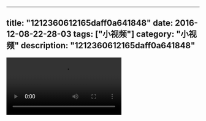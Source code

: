 
---
title: "1212360612165daff0a641848"
date: 2016-12-08-22-28-03
tags: ["小视频"]
category: "小视频"
description: "1212360612165daff0a641848"
---
<video src="http://ohtsqip0g.bkt.clouddn.com/1212360612165daff0a641848.mp4" controls="controls"></video>
